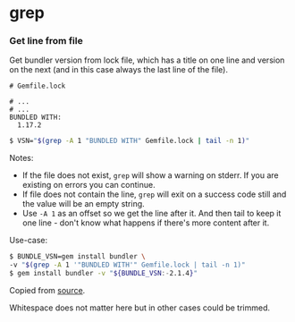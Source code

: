 ---
---
# grep


### Get line from file
<!-- TODO move to cookbook -->

Get bundler version from lock file, which has a title on one line and version on the next (and in this case always the last line of the file).

```
# Gemfile.lock

# ...
# ...
BUNDLED WITH:
  1.17.2
```

```sh
$ VSN="$(grep -A 1 "BUNDLED WITH" Gemfile.lock | tail -n 1)"
```

Notes:

- If the file does not exist, `grep` will show a warning on stderr. If you are existing on errors you can continue.
- If file does not contain the line, `grep` will exit on a success code still and the value will be an empty string.
- Use `-A 1` as an offset so we get the line after it. And then tail to keep it one line - don't know what happens if there's more content after it.

Use-case:

```sh
$ BUNDLE_VSN=gem install bundler \
-v "$(grep -A 1 '"BUNDLED WITH'" Gemfile.lock | tail -n 1)"
$ gem install bundler -v "${BUNDLE_VSN:-2.1.4}"
```

Copied from [source](https://bundler.io/blog/2019/05/14/solutions-for-cant-find-gem-bundler-with-executable-bundle.html).

Whitespace does not matter here but in other cases could be trimmed.
